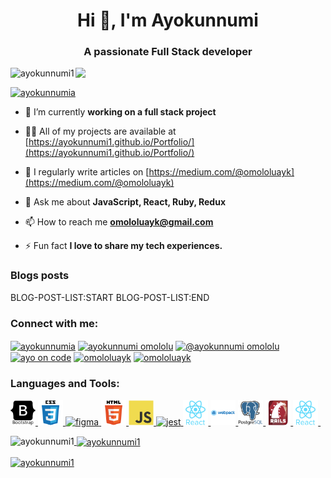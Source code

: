 ### <h1 align="center">Hi 👋, I'm Ayokunnumi</h1>

<h3 align="center">A passionate Full Stack developer</h3>
<img width="400" align="right"src="https://media2.giphy.com/media/rsUGLKwgSvSxmq1VrZ/giphy.gif?cid=ecf05e475jc9d7ir1ja1inowg6c63f5pjamfwf7ola2l25va&ep=v1_gifs_related&rid=giphy.gif&ct=s">

<p align="left"> <img src="https://komarev.com/ghpvc/?username=ayokunnumi1&label=Profile%20views&color=0e75b6&style=flat" alt="ayokunnumi1" /> </p>

<p align="left"> <a href="https://twitter.com/ayokunnumia" target="blank"><img src="https://img.shields.io/twitter/follow/ayokunnumia?logo=twitter&style=for-the-badge" alt="ayokunnumia" /></a> </p>

- 🌱 I’m currently **working on a full stack project**

- 👨‍💻 All of my projects are available at [https://ayokunnumi1.github.io/Portfolio/](https://ayokunnumi1.github.io/Portfolio/)

- 📝 I regularly write articles on [https://medium.com/@omololuayk](https://medium.com/@omololuayk)

- 💬 Ask me about **JavaScript, React, Ruby, Redux**

- 📫 How to reach me **omololuayk@gmail.com**

- ⚡ Fun fact **I love to share my tech experiences.**

### Blogs posts

BLOG-POST-LIST:START
BLOG-POST-LIST:END

<h3 align="left">Connect with me:</h3>
<p align="left">
<a href="https://twitter.com/AyokunnumiA" target="blank"><img align="center" src="https://raw.githubusercontent.com/rahuldkjain/github-profile-readme-generator/master/src/images/icons/Social/twitter.svg" alt="ayokunnumia" height="30" width="40" /></a>
<a href="https://www.linkedin.com/in/ayokunnumiomololu/" target="blank"><img align="center" src="https://raw.githubusercontent.com/rahuldkjain/github-profile-readme-generator/master/src/images/icons/Social/linked-in-alt.svg" alt="ayokunnumi omololu" height="30" width="40" /></a>
<a href="https://medium.com/@omololuayk" target="blank"><img align="center" src="https://raw.githubusercontent.com/rahuldkjain/github-profile-readme-generator/master/src/images/icons/Social/medium.svg" alt="@ayokunnumi omololu" height="30" width="40" /></a>
<a href="https://www.youtube.com/@ayoOnCode/videos" target="blank"><img align="center" src="https://raw.githubusercontent.com/rahuldkjain/github-profile-readme-generator/master/src/images/icons/Social/youtube.svg" alt="ayo on code" height="30" width="40" /></a>
<a href="https://www.hackerrank.com/omololuayk" target="blank"><img align="center" src="https://raw.githubusercontent.com/rahuldkjain/github-profile-readme-generator/master/src/images/icons/Social/hackerrank.svg" alt="omololuayk" height="30" width="40" /></a>
<a href="https://leetcode.com/omololuayk/" target="blank"><img align="center" src="https://raw.githubusercontent.com/rahuldkjain/github-profile-readme-generator/master/src/images/icons/Social/leet-code.svg" alt="omololuayk" height="30" width="40" /></a>
</p>

<h3 align="left">Languages and Tools:</h3>
<p align="left"> <a href="https://getbootstrap.com" target="_blank" rel="noreferrer"> <img src="https://raw.githubusercontent.com/devicons/devicon/master/icons/bootstrap/bootstrap-plain-wordmark.svg" alt="bootstrap" width="40" height="40"/> </a> <a href="https://www.w3schools.com/css/" target="_blank" rel="noreferrer"> <img src="https://raw.githubusercontent.com/devicons/devicon/master/icons/css3/css3-original-wordmark.svg" alt="css3" width="40" height="40"/> </a> <a href="https://www.figma.com/" target="_blank" rel="noreferrer"> <img src="https://www.vectorlogo.zone/logos/figma/figma-icon.svg" alt="figma" width="40" height="40"/> </a> <a href="https://www.w3.org/html/" target="_blank" rel="noreferrer"> <img src="https://raw.githubusercontent.com/devicons/devicon/master/icons/html5/html5-original-wordmark.svg" alt="html5" width="40" height="40"/> </a> <a href="https://developer.mozilla.org/en-US/docs/Web/JavaScript" target="_blank" rel="noreferrer"> <img src="https://raw.githubusercontent.com/devicons/devicon/master/icons/javascript/javascript-original.svg" alt="javascript" width="40" height="40"/> </a> <a href="https://jestjs.io" target="_blank" rel="noreferrer"> <img src="https://www.vectorlogo.zone/logos/jestjsio/jestjsio-icon.svg" alt="jest" width="40" height="40"/> </a> <a href="https://reactjs.org/" target="_blank" rel="noreferrer"> <img src="https://raw.githubusercontent.com/devicons/devicon/master/icons/react/react-original-wordmark.svg" alt="react" width="40" height="40"/> </a> <a href="https://webpack.js.org" target="_blank" rel="noreferrer"> <img src="https://raw.githubusercontent.com/devicons/devicon/d00d0969292a6569d45b06d3f350f463a0107b0d/icons/webpack/webpack-original-wordmark.svg" alt="webpack" width="40" height="40"/>
<img src="https://raw.githubusercontent.com/devicons/devicon/master/icons/postgresql/postgresql-original-wordmark.svg" alt="postgresql" width="40" height="40"/> </a> <a href="https://rubyonrails.org" target="_blank" rel="noreferrer"> <img src="https://raw.githubusercontent.com/devicons/devicon/master/icons/rails/rails-original-wordmark.svg" alt="rails" width="40" height="40"/> </a> <a href="https://reactjs.org/" target="_blank" rel="noreferrer"> <img src="https://raw.githubusercontent.com/devicons/devicon/master/icons/react/react-original-wordmark.svg" alt="react" width="40" height="40"/> </a> <a href="https://webpack.js.org" target="_blank" rel="noreferrer"> <img

</a>
  
</p>

<p><img align="left" src="https://github-readme-stats.vercel.app/api/top-langs?username=ayokunnumi1&show_icons=true&locale=en&layout=compact" alt="ayokunnumi1" /></p>

<p>&nbsp;<img align="center" src="https://github-readme-stats.vercel.app/api?username=ayokunnumi1&show_icons=true&locale=en" alt="ayokunnumi1" /></p>

<p><img align="center" src="https://github-readme-streak-stats.herokuapp.com/?user=ayokunnumi1&" alt="ayokunnumi1" /></p>
